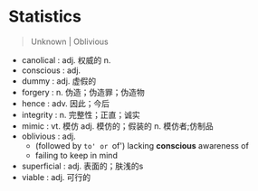 # Statistics

> Unknown | Oblivious

- canolical : adj. 权威的 n.
- conscious : adj.
- dummy : adj. 虚假的
- forgery : n. 伪造；伪造罪；伪造物
- hence : adv. 因此；今后
- integrity : n. 完整性；正直；诚实
- mimic : vt. 模仿 adj. 模仿的；假装的 n. 模仿者;仿制品
- oblivious : adj.
    - (followed by `to' or `of') lacking **conscious** awareness of
    - failing to keep in mind
- superficial : adj. 表面的；肤浅的s
- viable : adj. 可行的
